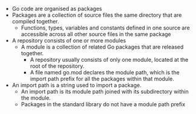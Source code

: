 - Go code are organised as packages
- Packages are a collection of source files the same directory that are compiled together. 
	- Functions, types, variables and constants defined in one source are accessible across all other source files in the same package
- A repository consists of one or more modules
	- A module is a collection of related Go packages that are released together. 
		- A repository usually consists of only one module, located at the root of the repository. 
		- A file named go.mod declares the module path, which is the import path prefix for all the packages within that module.
- An import path is a string used to import a package.
	- An import path is its module path joined with its subdirectory within the module.
	- Packages in the standard library do not have a module path prefix